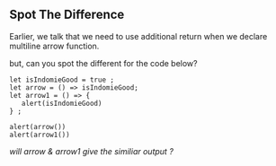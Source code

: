 ## Spot The Difference

Earlier, we talk that we need to use additional return when we declare multiline arrow function.

but, can you spot the different for the code below?

```
let isIndomieGood = true ;
let arrow = () => isIndomieGood;
let arrow1 = () => {
   alert(isIndomieGood)
} ;  

alert(arrow())
alert(arrow1())
```
*will arrow & arrow1 give the similiar output ?*

